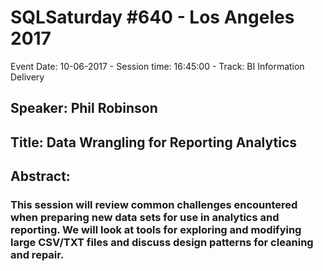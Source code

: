 # SQLSaturday #640 - Los Angeles 2017
Event Date: 10-06-2017 - Session time: 16:45:00 - Track: BI Information Delivery
## Speaker: Phil Robinson
## Title: Data Wrangling for Reporting  Analytics
## Abstract:
### This session will review common challenges encountered when preparing new data sets for use in analytics and reporting. We will look at tools for exploring and modifying large CSV/TXT files and discuss design patterns for cleaning and repair.

